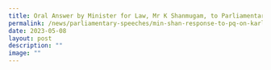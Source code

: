 ```yaml
---
title: Oral Answer by Minister for Law, Mr K Shanmugam, to Parliamentary Questions on
permalink: /news/parliamentary-speeches/min-shan-response-to-pq-on-karl-liew/
date: 2023-05-08
layout: post
description: ""
image: ""
---
```

